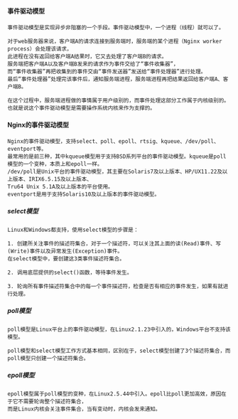 #### 事件驱动模型

    事件驱动模型是实现异步非阻塞的一个手段。事件驱动模型中，一个进程（线程）就可以了。
    
    对于web服务器来说，客户端A的请求连接到服务端时，服务端的某个进程（Nginx worker process）会处理该请求，
    此进程在没有返回给客户端A结果时，它又去处理了客户端B的请求。
    服务端把客户端A以及客户端B发来的请求作为事件交给了“事件收集器”，
    而“事件收集器”再把收集到的事件交由“事件发送器”发送给“事件处理器”进行处理。
    最后“事件处理器”处理完该事件后，通知服务端进程，服务端进程再把结果返回给客户端A、客户端B。
    
    在这个过程中，服务端进程做的事情属于用户级别的，而事件处理这部分工作属于内核级别的。
    也就是说这个事件驱动模型是需要操作系统内核来作为支撑的。
    
#### Nginx的事件驱动模型
    
    Nginx的事件驱动模型，支持select、poll、epoll、rtsig、kqueue、/dev/poll、eventport等。
    最常用的是前三种，其中kqueue模型用于支持BSD系列平台的事件驱动模型。kqueue是poll模型的一个变种，本质上和epoll一样。
    /dev/poll是Unix平台的事件驱动模型，其主要在Solaris7及以上版本、HP/UX11.22及以上版本、IRIX6.5.15及以上版本、
    Tru64 Unix 5.1A及以上版本的平台使用。
    eventport是用于支持Solaris10及以上版本的事件驱动模型。
    

##### select模型

    Linux和Windows都支持，使用select模型的步骤是：
    
    1. 创建所关注事件的描述符集合，对于一个描述符，可以关注其上面的读(Read)事件、写(Write)事件以及异常发生(Exception)事件。
    在select模型中，要创建这3类事件描述符集合。
    
    2. 调用底层提供的select()函数，等待事件发生。
    
    3. 轮询所有事件描述符集合中的每一个事件描述符，检查是否有相应的事件发生，如果有就进行处理。

##### poll模型

    poll模型是Linux平台上的事件驱动模型，在Linux2.1.23中引入的，Windows平台不支持该模型。
    
    poll模型和select模型工作方式基本相同，区别在于，select模型创建了3个描述符集合，而poll模型只创建一个描述符集合。
    
##### epoll模型

    epoll模型属于poll模型的变种，在Linux2.5.44中引入。epoll比poll更加高效，原因在于它不需要轮询整个描述符集合，
    而是Linux内核会关注事件集合，当有变动时，内核会发来通知。